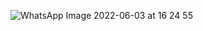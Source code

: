 ![WhatsApp Image 2022-06-03 at 16 24 55](https://user-images.githubusercontent.com/79226722/172386723-89f6cb59-f241-4ce2-8254-584ad40c0910.jpeg)
